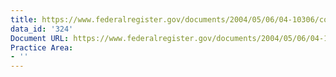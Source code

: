 ```yaml
---
title: https://www.federalregister.gov/documents/2004/05/06/04-10306/combating-exploitive-child-labor-through-education-in-central-america-costa-rica-el-salvador
data_id: '324'
Document URL: https://www.federalregister.gov/documents/2004/05/06/04-10306/combating-exploitive-child-labor-through-education-in-central-america-costa-rica-el-salvador
Practice Area:
- ''
---
```


